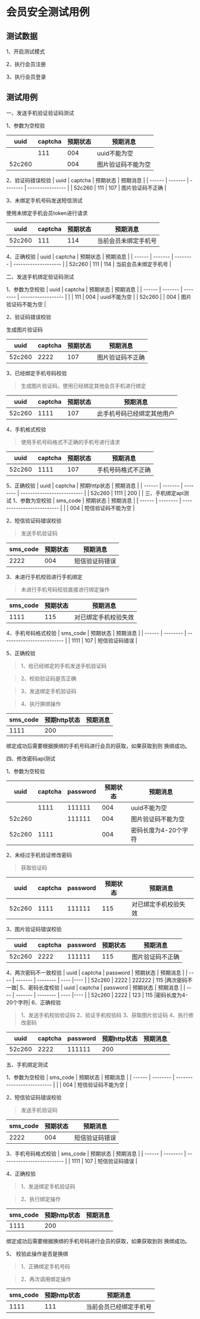 # 会员安全测试用例

## 测试数据

1、开启测试模式

2、执行会员注册

3、执行会员登录

## 测试用例

一、发送手机验证验证码测试

1、参数为空校验

| uuid   | captcha | 预期状态 | 预期消息           |
| ------ | ------- | -------- | ------------------ |
|        | 111     | 004      | uuid不能为空       |
| 52c260 |         | 004      | 图片验证码不能为空 |

2、验证码错误校验
| uuid   | captcha | 预期状态 | 预期消息         |
| ------ | ------- | -------- | ---------------- |
| 52c260 | 111     | 107      | 图片验证码不正确 |

3、未绑定手机号码发送短信测试

使用未绑定手机会员token进行请求

| uuid   | captcha | 预期状态 | 预期消息             |
| ------ | ------- | -------- | -------------------- |
| 52c260 | 111     | 114      | 当前会员未绑定手机号 |

4、正确校验
| uuid   | captcha | 预期状态 | 预期消息             |
| ------ | ------- | -------- | -------------------- |
| 52c260 | 111     | 114      | 当前会员未绑定手机号 |

二、发送手机绑定验证码测试

1、参数为空校验
| uuid   | captcha | 预期状态 | 预期消息           |
| ------ | ------- | -------- | ------------------ |
|        | 111     | 004      | uuid不能为空       |
| 52c260 |         | 004      | 图片验证码不能为空 |

2、验证码错误校验

生成图片验证码

| uuid   | captcha | 预期状态 | 预期消息         |
| ------ | ------- | -------- | ---------------- |
| 52c260 | 2222    | 107      | 图片验证码不正确 |

3、已经绑定手机号码校验

> 生成图片验证码，使用已经绑定其他会员手机进行绑定

| uuid   | captcha | 预期状态 | 预期消息                   |
| ------ | ------- | -------- | -------------------------- |
| 52c260 | 1111    | 107      | 此手机号码已经绑定其他用户 |

4、手机格式校验

> 使用手机号码格式不正确的手机号进行请求

| uuid   | captcha | 预期状态 | 预期消息                   |
| ------ | ------- | -------- | -------------------------- |
| 52c260 | 1111    | 107      | 手机号码格式不正确 |

5、正确校验
| uuid   | captcha | 预期http状态 | 预期消息                   |
| ------ | ------- | -------- | -------------------------- |
| 52c260 | 1111    | 200      |  |
三、手机绑定api测试
1、参数为空校验
| sms_code   | 预期状态 | 预期消息                   |
| ------ | -------- | -------------------------- |
|  | 004   | 短信验证码不能为空 |

2、短信验证码错误校验

> 发送手机验证码

| sms_code   | 预期状态 | 预期消息                   |
| ------ | -------- | -------------------------- |
| 2222 | 004   | 短信验证码错误 |

3、未进行手机校验进行手机绑定

> 未进行手机号码校验直接进行绑定操作

| sms_code   | 预期状态 | 预期消息                   |
| ------ | -------- | -------------------------- |
| 1111 | 115 | 对已绑定手机校验失效 |

4、手机号码格式校验
| sms_code   | 预期状态 | 预期消息                   |
| ------ | -------- | -------------------------- |
| 1111 | 107 | 短信验证码错误 |

5、正确校验

> 1、给已经绑定的手机发送手机验证码

> 2、校验验证码是否正确

> 3、发送绑定手机验证码

> 4、执行换绑操作

| sms_code   | 预期http状态 | 预期消息                   |
| ------ | -------- | -------------------------- |
| 1111 | 200 |  |

绑定成功后需要根据换绑的手机号码进行会员的获取，如果获取到则 换绑成功。

四、修改密码api测试

1、参数为空校验

| uuid | captcha | password | 预期状态 | 预期消息 |
| ---- | ------- | -------- | ---- |---- |
|      | 1111 | 111111  | 004 |uuid不能为空|
| 52c260 |          | 111111 | 004 |图片验证码不能为空|
| 52c260 | 1111 |   | 004 |密码长度为4-20个字符|

2、未经过手机验证修改密码

> 获取验证码

| uuid | captcha | password  | 预期状态 | 预期消息 |
| ---- | ------- | --------  | ---- |---- |
| 52c260 | 1111 | 111111 | 115 |对已绑定手机校验失效|

3、图片验证码错误校验

| uuid | captcha | password  | 预期状态 | 预期消息 |
| ---- | ------- | --------  | ---- |---- |
| 52c260 | 2222 | 111111  | 115 |图片验证码不正确|
4、两次密码不一致校验
| uuid | captcha | password | 预期状态 | 预期消息 |
| ---- | ------- | -------- | ---- |---- |
| 52c260 | 2222 | 222222 | 115 |两次密码不一致|
5、密码长度校验
| uuid | captcha | password  | 预期状态 | 预期消息 |
| ---- | ------- | --------  | ---- |---- |
| 52c260 | 2222 | 123 | 115 |密码长度为4-20个字符|
6、正确校验
> 1、发送手机校验验证码
> 2、验证手机校验码
> 3、获取图片验证码
> 4、执行修改密码

| uuid   | captcha | password  | 预期http状态 | 预期消息 |
| ------ | ------- | --------  | ------------ | -------- |
| 52c260 | 2222    | 111111              | 200          |          |

五、手机绑定测试

1、参数为空校验
| sms_code   | 预期状态 | 预期消息                   |
| ------ | -------- | -------------------------- |
|  | 004   | 短信验证码不能为空 |

2、短信验证码错误校验

> 发送手机验证码

| sms_code   | 预期状态 | 预期消息                   |
| ------ | -------- | -------------------------- |
| 2222 | 004   | 短信验证码错误 |

3、手机号码格式校验
| sms_code   | 预期状态 | 预期消息                   |
| ------ | -------- | -------------------------- |
| 1111 | 107 | 短信验证码错误 |

4、正确校验

> 1、发送绑定手机验证码

> 2、执行绑定操作

| sms_code   | 预期http状态 | 预期消息                   |
| ------ | -------- | -------------------------- |
| 1111 | 200 |  |

绑定成功后需要根据换绑的手机号码进行会员的获取，如果获取到则 换绑成功。

5、 校验此操作是否是换绑

> 1、正确绑定手机号码

> 2、再次调用绑定操作

| sms_code   | 预期http状态 | 预期消息                   |
| ------ | -------- | -------------------------- |
| 1111 | 111 | 当前会员已经绑定手机号 |